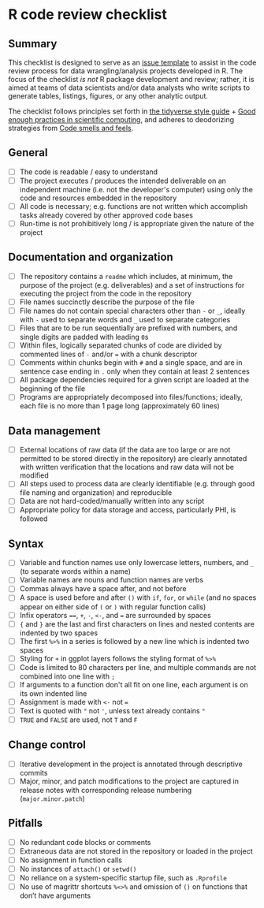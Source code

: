 R code review checklist
===

Summary
---

This checklist is designed to serve as an [issue template](https://docs.github.com/en/communities/using-templates-to-encourage-useful-issues-and-pull-requests/configuring-issue-templates-for-your-repository) to assist in the code review process for data wrangling/analysis projects developed in R. The focus of the checklist _is not_ R package development and review; rather, it is aimed at teams of data scientists and/or data analysts who write scripts to generate tables, listings, figures, or any other analytic output.

The checklist follows principles set forth in [the tidyverse style guide](https://style.tidyverse.org/) + [Good enough practices in scientific computing](https://journals.plos.org/ploscompbiol/article?id=10.1371/journal.pcbi.1005510), and adheres to deodorizing strategies from [Code smells and feels](https://github.com/jennybc/code-smells-and-feels).

General
---

- [ ] The code is readable / easy to understand
- [ ] The project executes / produces the intended deliverable on an independent machine (i.e. not the developer's computer) using only the code and resources embedded in the repository
- [ ] All code is necessary; e.g. functions are not written which accomplish tasks already covered by other approved code bases
- [ ] Run-time is not prohibitively long / is appropriate given the nature of the project

Documentation and organization
---

- [ ] The repository contains a `readme` which includes, at minimum, the purpose of the project (e.g. deliverables) and a set of instructions for executing the project from the code in the repository
- [ ] File names succinctly describe the purpose of the file
- [ ] File names do not contain special characters other than `-` or `_`, ideally with `-` used to separate words and `_` used to separate categories
- [ ] Files that are to be run sequentially are prefixed with numbers, and single digits are padded with leading `0`s
- [ ] Within files, logically separated chunks of code are divided by commented lines of `-` and/or `=` with a chunk descriptor
- [ ] Comments within chunks begin with `#` and a single space, and are in sentence case ending in `.` only when they contain at least 2 sentences
- [ ] All package dependencies required for a given script are loaded at the beginning of the file
- [ ] Programs are appropriately decomposed into files/functions; ideally, each file is no more than 1 page long (approximately 60 lines)

Data management
---

- [ ] External locations of raw data (if the data are too large or are not permitted to be stored directly in the repository) are clearly annotated with written verification that the locations and raw data will not be modified
- [ ] All steps used to process data are clearly identifiable (e.g. through good file naming and organization) and reproducible
- [ ] Data are not hard-coded/manually written into any script
- [ ] Appropriate policy for data storage and access, particularly PHI, is followed

Syntax
---

- [ ] Variable and function names use only lowercase letters, numbers, and `_` (to separate words within a name)
- [ ] Variable names are nouns and function names are verbs
- [ ] Commas always have a space after, and not before
- [ ] A space is used before and after `()` with `if`, `for`, or `while` (and no spaces appear on either side of `(` or `)` with regular function calls)
- [ ] Infix operators `==`, `+`, `-`, `<-`, and `=` are surrounded by spaces
- [ ] `{` and `}` are the last and first characters on lines and nested contents are indented by two spaces
- [ ] The first `%>%` in a series is followed by a new line which is indented two spaces
- [ ] Styling for `+` in ggplot layers follows the styling format of `%>%`
- [ ] Code is limited to 80 characters per line, and multiple commands are not combined into one line with `;`
- [ ] If arguments to a function don't all fit on one line, each argument is on its own indented line
- [ ] Assignment is made with `<-` not `=`
- [ ] Text is quoted with `"` not `'`, unless text already contains `"`
- [ ] `TRUE` and `FALSE` are used, not `T` and `F`

Change control
---

- [ ] Iterative development in the project is annotated through descriptive commits
- [ ] Major, minor, and patch modifications to the project are captured in release notes with corresponding release numbering (`major.minor.patch`)

Pitfalls
---

- [ ] No redundant code blocks or comments
- [ ] Extraneous data are not stored in the repository or loaded in the project
- [ ] No assignment in function calls
- [ ] No instances of `attach()` or `setwd()`
- [ ] No reliance on a system-specific startup file, such as `.Rprofile`
- [ ] No use of magrittr shortcuts `%<>%` and omission of `()` on functions that don’t have arguments
